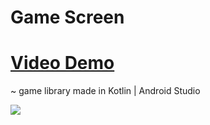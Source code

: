 # Game Screen
# [Video Demo](https://youtu.be/9ZxuVrCX1WM)
~ game library made in Kotlin | Android Studio


![](https://user-images.githubusercontent.com/101264514/204570522-1b6fd2f1-ec6b-4fb3-a8aa-a2a551b90320.gif)
